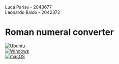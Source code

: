 Luca Parise - 2043677 <br>
Leonardo Baldo - 2042372

#  Roman numeral converter
[![Ubuntu](https://github.com/parsie21/Assignement_2/actions/workflows/ubuntu_maven.yml/badge.svg)](https://github.com/parsie21/Assignement_2/actions/workflows/ubuntu_maven.yml) <br>
[![Windows](https://github.com/parsie21/Assignement_2/actions/workflows/windows_maven.yml/badge.svg)](https://github.com/parsie21/Assignement_2/actions/workflows/windows_maven.yml) <br>
[![macOS](https://github.com/parsie21/Assignement_2/actions/workflows/macOS_maven.yml/badge.svg)](https://github.com/parsie21/Assignement_2/actions/workflows/macOS_maven.yml)
